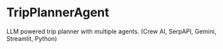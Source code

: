 # TripPlannerAgent
LLM powered trip planner with multiple agents. (Crew AI, SerpAPI, Gemini, Streamlit, Python)
